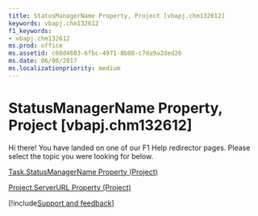 ```yaml
---
title: StatusManagerName Property, Project [vbapj.chm132612]
keywords: vbapj.chm132612
f1_keywords:
- vbapj.chm132612
ms.prod: office
ms.assetid: c60d4603-6fbc-4971-8b08-c7da9a2ded26
ms.date: 06/08/2017
ms.localizationpriority: medium
---
```



# StatusManagerName Property, Project [vbapj.chm132612]

Hi there! You have landed on one of our F1 Help redirector pages. Please select the topic you were looking for below.

[Task.StatusManagerName Property (Project)](https://msdn.microsoft.com/library/4a48ca32-f34b-2225-a687-254c8e3531b1%28Office.15%29.aspx)

[Project.ServerURL Property (Project)](https://msdn.microsoft.com/library/444dd91d-a449-db8c-3863-d85bc6e77ca1%28Office.15%29.aspx)

[!include[Support and feedback](~/includes/feedback-boilerplate.md)]